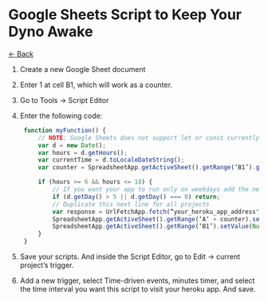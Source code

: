 # Google Sheets Script to Keep Your Dyno Awake

[<- Back](./heroku-resources.md)

1. Create a new Google Sheet document
1. Enter 1 at cell B1, which will work as a counter.
2. Go to Tools -> Script Editor
3. Enter the following code:

   ```javascript
    function myFunction() {
        // NOTE: Google Sheets does not support let or const currently as far as I know
        var d = new Date();
        var hours = d.getHours();
        var currentTime = d.toLocaleDateString();
        var counter = SpreadsheetApp.getActiveSheet().getRange(‘B1’).getValues();

        if (hours >= 6 && hours <= 18) {
            // If you want your app to run only on weekdays add the next conditional:
            if (d.getDay() > 5 || d.getDay() === 0) return;
            // Duplicate this next line for all projects
            var response = UrlFetchApp.fetch(“your_heroku_app_address");
            SpreadsheetApp.getActiveSheet().getRange(‘A’ + counter).setValue(‘Visted at ‘ + currentTime + “ “ + hours + “h”);
            SpreadsheetApp.getActiveSheet().getRange(‘B1’).setValue(Number(counter) + 1);
        }
    }
   ```

1. Save your scripts. And inside the Script Editor, go to Edit -> current project’s trigger.
1. Add a new trigger, select Time-driven events, minutes timer, and select the time interval you want this script to visit your heroku app. And save.
